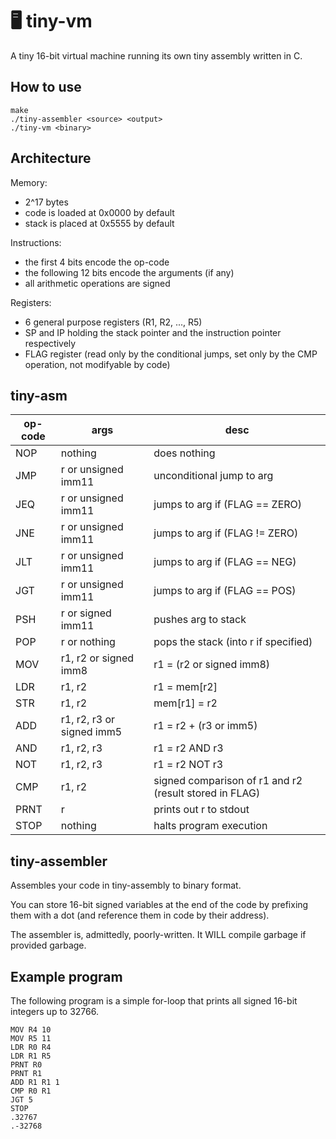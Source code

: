 # 🖥️ tiny-vm

A tiny 16-bit virtual machine running its own tiny assembly written in C.

## How to use
```shell
make
./tiny-assembler <source> <output>
./tiny-vm <binary>
```

## Architecture
Memory:
- 2^17 bytes
- code is loaded at 0x0000 by default
- stack is placed at 0x5555 by default

Instructions:
- the first 4 bits encode the op-code
- the following 12 bits encode the arguments (if any)
- all arithmetic operations are signed

Registers:
- 6 general purpose registers (R1, R2, ..., R5)
- SP and IP holding the stack pointer and the instruction pointer respectively
- FLAG register (read only by the conditional jumps, set only by the CMP operation, not modifyable by code)

## tiny-asm
op-code | args                          | desc
------- | -------------------------     | -----------
NOP     | nothing                       | does nothing
JMP     | r or unsigned imm11           | unconditional jump to arg
JEQ     | r or unsigned imm11           | jumps to arg if (FLAG == ZERO)
JNE     | r or unsigned imm11           | jumps to arg if (FLAG != ZERO)
JLT     | r or unsigned imm11           | jumps to arg if (FLAG == NEG)
JGT     | r or unsigned imm11           | jumps to arg if (FLAG == POS)
PSH     | r or signed imm11             | pushes arg to stack
POP     | r or nothing                  | pops the stack (into r if specified)
MOV     | r1, r2 or signed imm8         | r1 = (r2 or signed imm8)
LDR     | r1, r2                        | r1 = mem[r2]
STR     | r1, r2                        | mem[r1] = r2
ADD     | r1, r2, r3 or signed imm5     | r1 = r2 + (r3 or imm5)
AND     | r1, r2, r3                    | r1 = r2 AND r3
NOT     | r1, r2, r3                    | r1 = r2 NOT r3
CMP     | r1, r2                        | signed comparison of r1 and r2 (result stored in FLAG)
PRNT    | r                             | prints out r to stdout
STOP    | nothing                       | halts program execution

## tiny-assembler
Assembles your code in tiny-assembly to binary format.

You can store 16-bit signed variables at the end of the code by prefixing them with a dot (and reference them in code by their address).

The assembler is, admittedly, poorly-written. It WILL compile garbage if provided garbage.

## Example program
The following program is a simple for-loop that prints all signed 16-bit integers up to 32766.
```
MOV R4 10
MOV R5 11
LDR R0 R4
LDR R1 R5
PRNT R0
PRNT R1
ADD R1 R1 1
CMP R0 R1
JGT 5
STOP
.32767
.-32768
```
